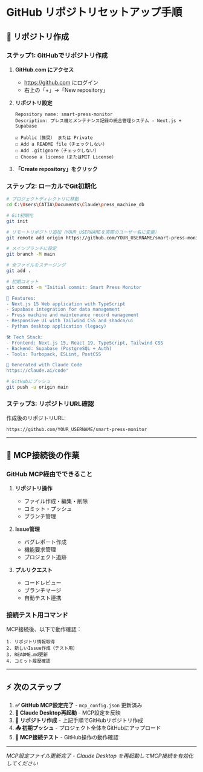 # GitHub リポジトリセットアップ手順

## 🚀 リポジトリ作成

### ステップ1: GitHubでリポジトリ作成

1. **GitHub.com にアクセス**
   - https://github.com にログイン
   - 右上の「+」→「New repository」

2. **リポジトリ設定**
   ```
   Repository name: smart-press-monitor
   Description: プレス機とメンテナンス記録の統合管理システム - Next.js + Supabase
   
   ☑️ Public（推奨） または Private
   ☐ Add a README file（チェックしない）
   ☐ Add .gitignore（チェックしない）
   ☐ Choose a license（またはMIT License）
   ```

3. **「Create repository」をクリック**

### ステップ2: ローカルでGit初期化

```bash
# プロジェクトディレクトリに移動
cd C:\Users\CATIA\Documents\Claude\press_machine_db

# Git初期化
git init

# リモートリポジトリ追加（YOUR_USERNAMEを実際のユーザー名に変更）
git remote add origin https://github.com/YOUR_USERNAME/smart-press-monitor.git

# メインブランチに設定
git branch -M main

# 全ファイルをステージング
git add .

# 初期コミット
git commit -m "Initial commit: Smart Press Monitor

🚀 Features:
- Next.js 15 Web application with TypeScript
- Supabase integration for data management  
- Press machine and maintenance record management
- Responsive UI with Tailwind CSS and shadcn/ui
- Python desktop application (legacy)

🛠️ Tech Stack:
- Frontend: Next.js 15, React 19, TypeScript, Tailwind CSS
- Backend: Supabase (PostgreSQL + Auth)
- Tools: Turbopack, ESLint, PostCSS

🔧 Generated with Claude Code
https://claude.ai/code"

# GitHubにプッシュ
git push -u origin main
```

### ステップ3: リポジトリURL確認

作成後のリポジトリURL:
```
https://github.com/YOUR_USERNAME/smart-press-monitor
```

---

## 🔄 MCP接続後の作業

### GitHub MCP経由でできること

1. **リポジトリ操作**
   - ファイル作成・編集・削除
   - コミット・プッシュ
   - ブランチ管理

2. **Issue管理**
   - バグレポート作成
   - 機能要求管理
   - プロジェクト追跡

3. **プルリクエスト**
   - コードレビュー
   - ブランチマージ
   - 自動テスト連携

### 接続テスト用コマンド

MCP接続後、以下で動作確認：

```
1. リポジトリ情報取得
2. 新しいIssue作成（テスト用）
3. README.md更新
4. コミット履歴確認
```

---

## ⚡ 次のステップ

1. **✅ GitHub MCP設定完了** - `mcp_config.json` 更新済み
2. **🔄 Claude Desktop再起動** - MCP設定を反映
3. **🚀 リポジトリ作成** - 上記手順でGitHubリポジトリ作成
4. **📤 初期プッシュ** - プロジェクト全体をGitHubにアップロード
5. **🧪 MCP接続テスト** - GitHub操作の動作確認

---

*MCP設定ファイル更新完了 - Claude Desktop を再起動してMCP接続を有効化してください*